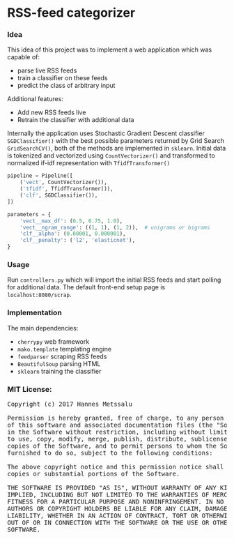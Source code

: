 # RSS-feed categorizer
### Idea
This idea of this project was to implement a web application which was capable of:
 - parse live RSS feeds
 - train a classifier on these feeds
 - predict the class of arbitrary input

Additional features:
  - Add new RSS feeds live
  - Retrain the classifier with additional data

Internally the application uses Stochastic Gradient Descent classifier `SGDClassifier()` with the best possible parameters returned by Grid Search `GridSearchCV()`, both of the methods are implemented in `sklearn`. Initial data is tokenized and vectorized using `CountVectorizer()` and transformed to normalized if-idf representation with `TfidfTransformer()`
```python
pipeline = Pipeline([
    ('vect', CountVectorizer()),
    ('tfidf', TfidfTransformer()),
    ('clf', SGDClassifier()),
])

parameters = {
    'vect__max_df': (0.5, 0.75, 1.0),
    'vect__ngram_range': ((1, 1), (1, 2)),  # unigrams or bigrams
    'clf__alpha': (0.00001, 0.000001),
    'clf__penalty': ('l2', 'elasticnet'),
}
```
 
### Usage
Run `controllers.py` which will import the initial RSS feeds and start polling for additional data. 
The default front-end setup page is  `localhost:8080/scrap`. 

### Implementation
The main dependencies:
 - `cherrypy` web framework
 - `mako.template` templating engine 
 - `feedparser` scraping RSS feeds
 - `BeautifulSoup` parsing HTML
 - `sklearn` training the classifier
 


### MIT License:
<pre>
Copyright (c) 2017 Hannes Metssalu

Permission is hereby granted, free of charge, to any person obtaining a copy
of this software and associated documentation files (the "Software"), to deal
in the Software without restriction, including without limitation the rights
to use, copy, modify, merge, publish, distribute, sublicense, and/or sell
copies of the Software, and to permit persons to whom the Software is
furnished to do so, subject to the following conditions:

The above copyright notice and this permission notice shall be included in all
copies or substantial portions of the Software.

THE SOFTWARE IS PROVIDED "AS IS", WITHOUT WARRANTY OF ANY KIND, EXPRESS OR
IMPLIED, INCLUDING BUT NOT LIMITED TO THE WARRANTIES OF MERCHANTABILITY,
FITNESS FOR A PARTICULAR PURPOSE AND NONINFRINGEMENT. IN NO EVENT SHALL THE
AUTHORS OR COPYRIGHT HOLDERS BE LIABLE FOR ANY CLAIM, DAMAGES OR OTHER
LIABILITY, WHETHER IN AN ACTION OF CONTRACT, TORT OR OTHERWISE, ARISING FROM,
OUT OF OR IN CONNECTION WITH THE SOFTWARE OR THE USE OR OTHER DEALINGS IN THE
SOFTWARE.
</pre>
